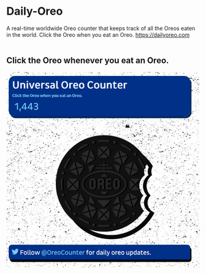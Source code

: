 # Daily-Oreo
A real-time worldwide Oreo counter that keeps track of all the Oreos eaten in the world. Click the Oreo when you eat an Oreo.
https://dailyoreo.com
<br>
<br>
## Click the Oreo whenever you eat an Oreo. 
![Preview](https://raw.githubusercontent.com/sethpoly/daily-oreo/master/oreo_imgs/home.PNG) 
